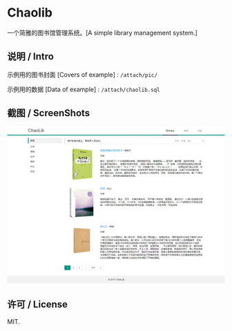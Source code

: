 # Chaolib

一个简雅的图书馆管理系统。[A simple library management system.]

## 说明 / Intro

示例用的图书封面 [Covers of example] : `/attach/pic/`

示例用的数据 [Data of example] : `/attach/chaolib.sql`

## 截图 / ScreenShots

![首页](https://github.com/choyri/Chaolib/blob/master/attach/screenshots.jpg)

## 许可 / License

MIT.